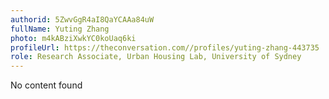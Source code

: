 ```yaml
---
authorid: 5ZwvGgR4aI8QaYCAAa84uW
fullName: Yuting Zhang
photo: m4kABziXwkYC0koUaq6ki
profileUrl: https://theconversation.com//profiles/yuting-zhang-443735
role: Research Associate, Urban Housing Lab, University of Sydney
---
```

No content found